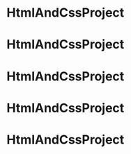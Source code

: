 # HtmlAndCssProject
# HtmlAndCssProject
# HtmlAndCssProject
# HtmlAndCssProject
# HtmlAndCssProject
